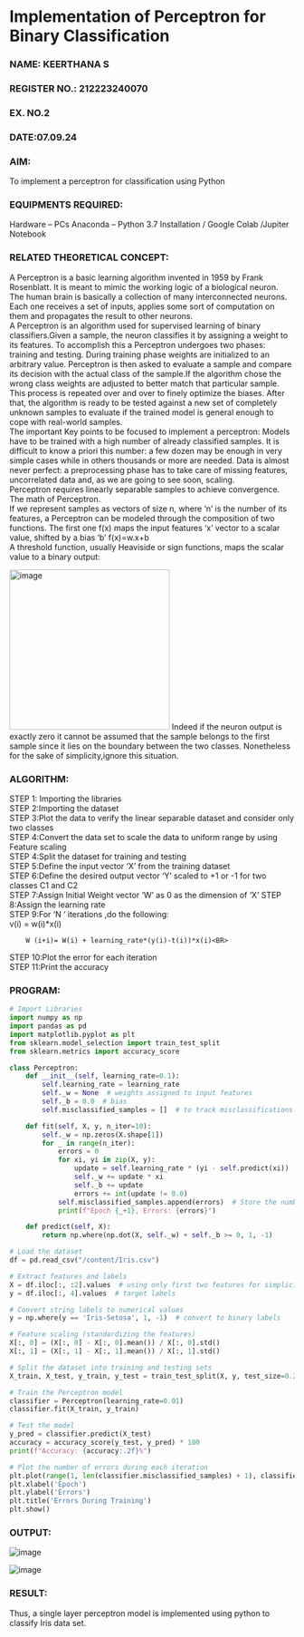 # Implementation of Perceptron for Binary Classification
<H3>NAME: KEERTHANA S</H3>
<H3>REGISTER NO.: 212223240070</H3>
<H3>EX. NO.2</H3>
<H3>DATE:07.09.24</H3>

### AIM:
To implement a perceptron for classification using Python<BR>

### EQUIPMENTS REQUIRED:
Hardware – PCs
Anaconda – Python 3.7 Installation / Google Colab /Jupiter Notebook

### RELATED THEORETICAL CONCEPT:
A Perceptron is a basic learning algorithm invented in 1959 by Frank Rosenblatt. It is meant to mimic the working logic of a biological neuron. The human brain is basically a collection of many interconnected neurons. Each one receives a set of inputs, applies some sort of computation on them and propagates the result to other neurons.<BR>
A Perceptron is an algorithm used for supervised learning of binary classifiers.Given a sample, the neuron classifies it by assigning a weight to its features. To accomplish this a Perceptron undergoes two phases: training and testing. During training phase weights are initialized to an arbitrary value. Perceptron is then asked to evaluate a sample and compare its decision with the actual class of the sample.If the algorithm chose the wrong class weights are adjusted to better match that particular sample. This process is repeated over and over to finely optimize the biases. After that, the algorithm is ready to be tested against a new set of completely unknown samples to evaluate if the trained model is general enough to cope with real-world samples.<BR>
The important Key points to be focused to implement a perceptron:
Models have to be trained with a high number of already classified samples. It is difficult to know a priori this number: a few dozen may be enough in very simple cases while in others thousands or more are needed.
Data is almost never perfect: a preprocessing phase has to take care of missing features, uncorrelated data and, as we are going to see soon, scaling.<BR>
Perceptron requires linearly separable samples to achieve convergence.
The math of Perceptron. <BR>
If we represent samples as vectors of size n, where ‘n’ is the number of its features, a Perceptron can be modeled through the composition of two functions. The first one f(x) maps the input features  ‘x’  vector to a scalar value, shifted by a bias ‘b’
f(x)=w.x+b
 <BR>
A threshold function, usually Heaviside or sign functions, maps the scalar value to a binary output:

<img width="283" alt="image" src="https://github.com/Lavanyajoyce/Ex-2--NN/assets/112920679/c6d2bd42-3ec1-42c1-8662-899fa450f483">
Indeed if the neuron output is exactly zero it cannot be assumed that the sample belongs to the first sample since it lies on the boundary between the two classes. Nonetheless for the sake of simplicity,ignore this situation.<BR>


### ALGORITHM:
STEP 1: Importing the libraries<BR>
STEP 2:Importing the dataset<BR>
STEP 3:Plot the data to verify the linear separable dataset and consider only two classes<BR>
STEP 4:Convert the data set to scale the data to uniform range by using Feature scaling<BR>
STEP 4:Split the dataset for training and testing<BR>
STEP 5:Define the input vector ‘X’ from the training dataset<BR>
STEP 6:Define the desired output vector ‘Y’ scaled to +1 or -1 for two classes C1 and C2<BR>
STEP 7:Assign Initial Weight vector ‘W’ as 0 as the dimension of ‘X’
STEP 8:Assign the learning rate<BR>
STEP 9:For ‘N ‘ iterations ,do the following:<BR>
        v(i) = w(i)*x(i)<BR>
         
        W (i+i)= W(i) + learning_rate*(y(i)-t(i))*x(i)<BR>
        
STEP 10:Plot the error for each iteration <BR>
STEP 11:Print the accuracy<BR>
### PROGRAM:
```py
# Import Libraries
import numpy as np
import pandas as pd
import matplotlib.pyplot as plt
from sklearn.model_selection import train_test_split
from sklearn.metrics import accuracy_score

class Perceptron:
    def __init__(self, learning_rate=0.1):
        self.learning_rate = learning_rate
        self._w = None  # weights assigned to input features
        self._b = 0.0  # bias
        self.misclassified_samples = []  # to track misclassifications during training

    def fit(self, X, y, n_iter=10):
        self._w = np.zeros(X.shape[1])
        for _ in range(n_iter):
            errors = 0
            for xi, yi in zip(X, y):
                update = self.learning_rate * (yi - self.predict(xi))
                self._w += update * xi
                self._b += update
                errors += int(update != 0.0)
            self.misclassified_samples.append(errors)  # Store the number of errors after each epoch
            print(f"Epoch {_+1}, Errors: {errors}")

    def predict(self, X):
        return np.where(np.dot(X, self._w) + self._b >= 0, 1, -1)

# Load the dataset
df = pd.read_csv("/content/Iris.csv")

# Extract features and labels
X = df.iloc[:, :2].values  # using only first two features for simplicity
y = df.iloc[:, 4].values  # target labels

# Convert string labels to numerical values
y = np.where(y == 'Iris-Setosa', 1, -1)  # convert to binary labels

# Feature scaling (standardizing the features)
X[:, 0] = (X[:, 0] - X[:, 0].mean()) / X[:, 0].std()
X[:, 1] = (X[:, 1] - X[:, 1].mean()) / X[:, 1].std()

# Split the dataset into training and testing sets
X_train, X_test, y_train, y_test = train_test_split(X, y, test_size=0.25, random_state=0)

# Train the Perceptron model
classifier = Perceptron(learning_rate=0.01)
classifier.fit(X_train, y_train)

# Test the model
y_pred = classifier.predict(X_test)
accuracy = accuracy_score(y_test, y_pred) * 100
print(f"Accuracy: {accuracy:.2f}%")

# Plot the number of errors during each iteration
plt.plot(range(1, len(classifier.misclassified_samples) + 1), classifier.misclassified_samples, marker='o')
plt.xlabel('Epoch')
plt.ylabel('Errors')
plt.title('Errors During Training')
plt.show()

```

### OUTPUT:
![image](https://github.com/user-attachments/assets/d8868768-b557-4c3c-8afe-ff21cbdd5e8c)


![image](https://github.com/user-attachments/assets/71e7c59a-a757-4192-8024-a5cd62e83f95)

### RESULT:
 Thus, a single layer perceptron model is implemented using python to classify Iris data set.

 
